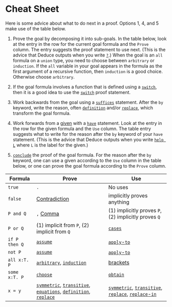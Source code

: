 # Cheat Sheet

Here is some advice about what to do next in a proof. Options 1, 4,
and 5 make use of the table below.

1. Prove the goal by decomposing it into sub-goals. In the table below, look at the entry in the row for the current goal formula and the `Prove` column. The entry suggests the proof statement to use next. (This is the advice that Deduce outputs when you write [`?`](./Reference.md#question-mark-proof).) When the goal is an `all` formula on a `union` type, you need to choose between `arbitrary` or `induction`. If the `all` variable in your goal appears in the formula as the first argument of a recursive function, then `induction` is a good choice. Otherwise choose `arbitrary`.

2. If the goal formula involves a function that is defined using a [`switch`](./Reference.md#switch-term), then it is a good idea to use the [`switch`](./Reference.md#switch-proof) proof statement.

3. Work backwards from the goal using a [`suffices`](./Reference.md#suffices-proof-statement) statement. After the `by` keyword, write the reason, often [`definition`](./Reference.md#definition-proof) and/or [`replace`](./Reference.md#replace-proof), which transform the goal formula.

4. Work forwards from a [given](./Reference.md#given) with a [`have`](./Reference.md#have-proof-statement) statement. Look at the entry in the row for the given formula and the `Use` column. The table entry suggests what to write for the reason after the `by` keyword of your `have` statement. (This is the advice that Deduce outputs when you write [`help L`](./Reference.md#help-proof) where `L` is the label for the given.)

5. [`conclude`](./Reference.md#conclude-proof) the proof of the goal formula. For the reason after the `by` keyword, one can use a given according to the `Use` column in the table below, or one can prove the goal formula according to the `Prove` column.



| Formula        |  Prove        | Use      |
| -------------- | ------------- | -------- |
| `true`         | `.`           | No uses  |
| `false`        | [Contradiction](./Reference.md#contradiction) | implicitly proves anything |
| `P and Q`      |  `,` [Comma](./Reference.md#comma-logical-and-introduction) | (1) implicitly proves `P`, (2) implicitly proves `Q` |
| `P or Q`      | (1) implicit from `P`, (2) implicit from `Q` | [`cases`](./Reference.md#cases-disjunction-elimination) |
| `if P then Q` | [`assume`](./Reference.md#assume) | [`apply`-`to`](./Reference.md#apply-to-proof-modus-ponens) |
| `not P`       | [`assume`](./Reference.md#assume) | [`apply`-`to`](./Reference.md#apply-to-proof-modus-ponens) |
| `all x:T. P`  | [`arbitrary`](./Reference.md#arbitrary-forall-introduction), [`induction`](./Reference.md#induction) | [brackets](./Reference.md#instantiation-proof) |
| `some x:T. P` | [`choose`](./Reference.md#choose-exists-introduction) | [`obtain`](./Reference.md#obtain-exists-elimination) |
| `x = y`    | [`symmetric`](./Reference.md#symmetric-proof), [`transitive`](./Reference.md#transitive-proof), [`equations`](./Reference.md#equations), [`definition`](./Reference.md#definition-proof), [`replace`](./Reference.md#replace-proof) | [`symmetric`](./Reference.md#symmetric-proof), [`transitive`](./Reference.md#transitive-proof), [`replace`](./Reference.md#replace-proof), [`replace`-`in`](./Reference.md#replace-in-proof) |


